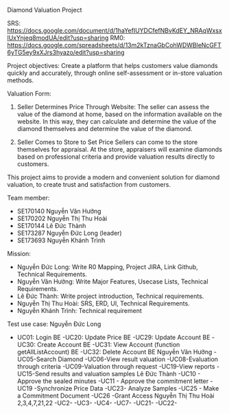 Diamond Valuation Project

SRS: https://docs.google.com/document/d/1haYefIUYDCfefNBvKdEY_NRAqWxsxlUxYnjeq8modUA/edit?usp=sharing
RM0: https://docs.google.com/spreadsheets/d/13m2kTznaGbCohWDWBleNcGFT6yTG5ey9xXJrs3hyazo/edit?usp=sharing

Project objectives:
Create a platform that helps customers value diamonds quickly and accurately, through online self-assessment or in-store valuation methods.

Valuation Form:
1. Seller Determines Price Through Website: The seller can assess the value of the diamond at home, based on the information available on the website. In this way, they can calculate and determine the value of the diamond themselves and determine the value of the diamond.

2. Seller Comes to Store to Set Price Sellers can come to the store themselves for appraisal. At the store, appraisers will examine diamonds based on professional criteria and provide valuation results directly to customers.

This project aims to provide a modern and convenient solution for diamond valuation, to create trust and satisfaction from customers.

Team member:
- SE170140 Nguyễn Văn Hưởng
- SE170202 Nguyễn Thị Thu Hoài
- SE170144 Lê Đức Thành
- SE173287 Nguyễn Đức Long (leader)
- SE173693 Nguyễn Khánh Trình

Mission: 
- Nguyễn Đức Long: Write R0 Mapping, Project JIRA, Link Github, Technical Requirements.
- Nguyễn Văn Hưởng: Write Major Features, Usecase Lists, Technical Requirements.
- Lê Đức Thành: Write project introduction, Technical requirements.
- Nguyễn Thị Thu Hoài: SRS, ERD, UI, Technical Requirements.
- Nguyễn Khánh Trình: Technical requirement

Test use case:
Nguyễn Đức Long
 - UC01: Login BE
-UC20: Update Price BE
-UC29: Update Account BE
-UC30: Create Account BE
-UC31: View Account (function getAllListAccount) BE
-UC32: Delete Account BE
 Nguyễn Văn Hưởng
-UC05-Search Diamond
-UC06-View result valuation
-UC08-Evaluation through criteria
-UC09-Valuation through request
-UC19-View reports
-UC15-Send results and valuation samples
 Lê Đức Thành
 -UC10 - Approve the sealed minutes
 -UC11 - Approve the commitment letter
 -UC19 -Synchronize Price Data
 -UC23- Analyze Samples
 -UC25 - Make a Commitment Document
 -UC26 -Grant Access
  Nguyễn Thị Thu Hoài   2,3,4,7,21,22
 -UC2-
 -UC3-
 -UC4-
 -UC7-
 -UC21-
 -UC22- 
